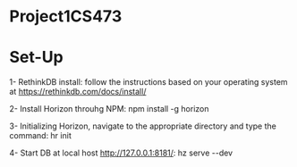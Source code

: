 # Project1CS473

# Set-Up

1- RethinkDB install:
follow the instructions based on your operating system at
     https://rethinkdb.com/docs/install/

2- Install Horizon throuhg NPM: 
     npm install -g horizon

3- Initializing Horizon, navigate to the appropriate directory and type the command: 
    hr init
 


4- Start DB at local host http://127.0.0.1:8181/:
    hz serve --dev
